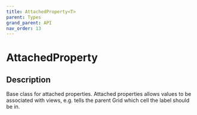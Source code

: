 ```yaml
---
title: AttachedProperty<T>
parent: Types
grand_parent: API
nav_order: 13
---
```


# AttachedProperty<T>

## Description

Base class for attached properties. Attached properties allows values to be associated with views, e.g.  tells the parent Grid which cell the label should be in.
